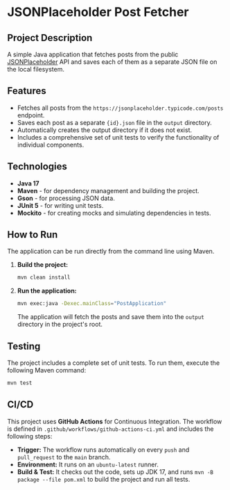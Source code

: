 # JSONPlaceholder Post Fetcher

## Project Description

A simple Java application that fetches posts from the public [JSONPlaceholder](https://jsonplaceholder.typicode.com/) API and saves each of them as a separate JSON file on the local filesystem.

## Features

- Fetches all posts from the `https://jsonplaceholder.typicode.com/posts` endpoint.
- Saves each post as a separate `{id}.json` file in the `output` directory.
- Automatically creates the output directory if it does not exist.
- Includes a comprehensive set of unit tests to verify the functionality of individual components.

## Technologies

- **Java 17**
- **Maven** - for dependency management and building the project.
- **Gson** - for processing JSON data.
- **JUnit 5** - for writing unit tests.
- **Mockito** - for creating mocks and simulating dependencies in tests.

## How to Run

The application can be run directly from the command line using Maven.

1.  **Build the project:**
    ```bash
    mvn clean install
    ```
2.  **Run the application:**
    ```bash
    mvn exec:java -Dexec.mainClass="PostApplication"
    ```
    The application will fetch the posts and save them into the `output` directory in the project's root.

## Testing

The project includes a complete set of unit tests. To run them, execute the following Maven command:

```bash
mvn test
```

## CI/CD

This project uses **GitHub Actions** for Continuous Integration. The workflow is defined in `.github/workflows/github-actions-ci.yml` and includes the following steps:

-   **Trigger:** The workflow runs automatically on every `push` and `pull_request` to the `main` branch.
-   **Environment:** It runs on an `ubuntu-latest` runner.
-   **Build & Test:** It checks out the code, sets up JDK 17, and runs `mvn -B package --file pom.xml` to build the project and run all tests.
